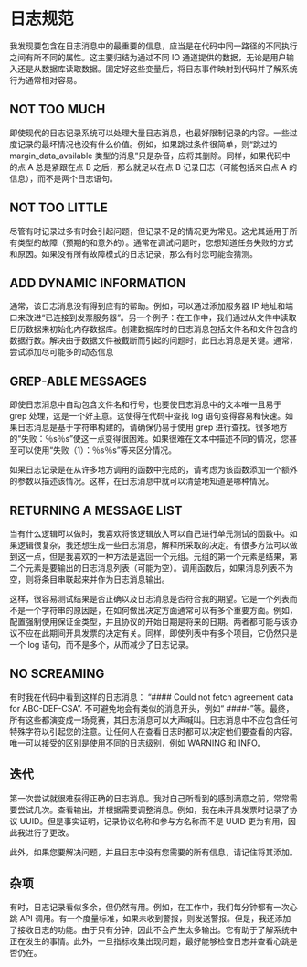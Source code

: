 # 日志规范

我发现要包含在日志消息中的最重要的信息，应当是在代码中同一路径的不同执行之间有所不同的属性。这主要归结为通过不同 IO 通道提供的数据，无论是用户输入还是从数据库读取数据。固定好这些变量后，将日志事件映射到代码并了解系统行为通常相对容易。

## NOT TOO MUCH

即使现代的日志记录系统可以处理大量日志消息，也最好限制记录的内容。一些过度记录的最坏情况也没有什么价值。例如，如果跳过条件很简单，则“跳过的 margin_data_available 类型的消息”只是杂音，应将其删除。同样，如果代码中的点 A 总是紧跟在点 B 之后，那么就足以在点 B 记录日志（可能包括来自点 A 的信息），而不是两个日志语句。

## NOT TOO LITTLE

尽管有时记录过多有时会引起问题，但记录不足的情况更为常见。这尤其适用于所有类型的故障（预期的和意外的）。通常在调试问题时，您想知道任务失败的方式和原因。如果没有所有故障模式的日志记录，那么有时您可能会猜测。

## ADD DYNAMIC INFORMATION

通常，该日志消息没有得到应有的帮助。例如，可以通过添加服务器 IP 地址和端口来改进“已连接到发票服务器”。另一个例子：在工作中，我们通过从文件中读取日历数据来初始化内存数据库。创建数据库时的日志消息包括文件名和文件包含的数据行数。解决由于数据文件被截断而引起的问题时，此日志消息是关键。通常，尝试添加尽可能多的动态信息

## GREP-ABLE MESSAGES

即使日志消息中自动包含文件名和行号，也要使日志消息中的文本唯一且易于 grep 处理，这是一个好主意。这使得在代码中查找 log 语句变得容易和快速。如果日志消息是基于字符串构建的，请确保仍易于使用 grep 进行查找。很多地方的“失败：％s％s”使这一点变得很困难。如果很难在文本中描述不同的情况，您甚至可以使用“失败（1）：％s％s”等来区分情况。

如果日志记录是在从许多地方调用的函数中完成的，请考虑为该函数添加一个额外的参数以描述该情况。这样，在日志消息中就可以清楚地知道是哪种情况。

## RETURNING A MESSAGE LIST

当有什么逻辑可以做时，我喜欢将该逻辑放入可以自己进行单元测试的函数中。如果逻辑很复杂，我还想生成一些日志消息，解释所采取的决定。有很多方法可以做到这一点，但是我喜欢的一种方法是返回一个元组。元组的第一个元素是结果，第二个元素是要输出的日志消息列表（可能为空）。调用函数后，如果消息列表不为空，则将条目串联起来并作为日志消息输出。

这样，很容易测试结果是否正确以及日志消息是否符合我的期望。它是一个列表而不是一个字符串的原因是，在如何做出决定方面通常可以有多个重要方面。例如，配置强制使用保证金类型，并且协议的开始日期是将来的日期。两者都可能与该协议不应在此期间开具发票的决定有关。同样，即使列表中有多个项目，它仍然只是一个 log 语句，而不是多个，从而减少了日志记录。

## NO SCREAMING

有时我在代码中看到这样的日志消息： “#### Could not fetch agreement data for ABC-DEF-CSA”. 不可避免地会有类似的消息开头，例如“ ####-”等。最终，所有这些都演变成一场竞赛，其日志消息可以大声喊叫。日志消息中不应包含任何特殊字符以引起您的注意。让任何人在查看日志时都可以决定他们要查看的内容。唯一可以接受的区别是使用不同的日志级别，例如 WARNING 和 INFO。

## 迭代

第一次尝试就很难获得正确的日志消息。我对自己所看到的感到满意之前，常常需要尝试几次。查看输出，并根据需要调整消息。例如，我在未开具发票时记录了协议 UUID。但是事实证明，记录协议名称和参与方名称而不是 UUID 更为有用，因此我进行了更改。

此外，如果您要解决问题，并且日志中没有您需要的所有信息，请记住将其添加。

## 杂项

有时，日志记录看似多余，但仍然有用。例如，在工作中，我们每分钟都有一次心跳 API 调用。有一个度量标准，如果未收到警报，则发送警报。但是，我还添加了接收日志的功能。由于只有分钟，因此不会产生太多输出。它有助于了解系统中正在发生的事情。此外，一旦指标收集出现问题，最好能够检查日志并查看心跳是否仍在。
